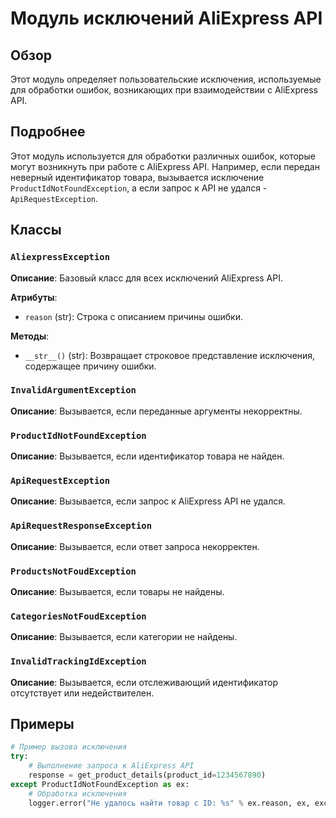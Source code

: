 # Модуль исключений AliExpress API

## Обзор

Этот модуль определяет пользовательские исключения, используемые для обработки ошибок, возникающих при взаимодействии с AliExpress API.  

## Подробнее

Этот модуль используется для обработки различных ошибок, которые могут возникнуть при работе с AliExpress API.  Например, если передан неверный идентификатор товара, вызывается исключение `ProductIdNotFoundException`, а если запрос к API не удался - `ApiRequestException`.


## Классы

### `AliexpressException`

**Описание**: Базовый класс для всех исключений AliExpress API.

**Атрибуты**:
- `reason` (str): Строка с описанием причины ошибки.

**Методы**:
- `__str__()` (str): Возвращает строковое представление исключения, содержащее причину ошибки.

### `InvalidArgumentException`

**Описание**: Вызывается, если переданные аргументы некорректны.


### `ProductIdNotFoundException`

**Описание**: Вызывается, если идентификатор товара не найден.

### `ApiRequestException`

**Описание**: Вызывается, если запрос к AliExpress API не удался. 

### `ApiRequestResponseException`

**Описание**: Вызывается, если ответ запроса некорректен.

### `ProductsNotFoudException`

**Описание**: Вызывается, если товары не найдены.

### `CategoriesNotFoudException`

**Описание**: Вызывается, если категории не найдены.


### `InvalidTrackingIdException`

**Описание**: Вызывается, если отслеживающий идентификатор отсутствует или недействителен.

## Примеры

```python
# Пример вызова исключения
try:
    # Выполнение запроса к AliExpress API
    response = get_product_details(product_id=1234567890)
except ProductIdNotFoundException as ex:
    # Обработка исключения
    logger.error("Не удалось найти товар с ID: %s" % ex.reason, ex, exc_info=True)